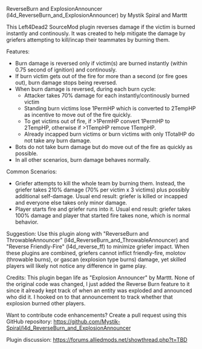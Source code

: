 ReverseBurn and ExplosionAnnouncer (l4d_ReverseBurn_and_ExplosionAnnouncer) by Mystik Spiral and Marttt

This Left4Dead2 SourceMod plugin reverses damage if the victim is burned instantly and continously.
It was created to help mitigate the damage by griefers attempting to kill/incap their teammates by burning them.

Features:
- Burn damage is reversed only if victim(s) are burned instantly (within 0.75 second of ignition) and continously.
- If burn victim gets out of the fire for more than a second (or fire goes out), burn damage stops being reversed.
- When burn damage is reversed, during each burn cycle:
	* Attacker takes 70% damage for each instantly/continously burned victim
	* Standing burn victims lose 1PermHP which is converted to 2TempHP as incentive to move out of the fire quickly.
	* To get victims out of fire, if >1PermHP convert 1PermHP to 2TempHP, otherwise if >1TempHP remove 1TempHP.
	* Already incapped burn victims or burn victims with only 1TotalHP do not take any burn damage.
- Bots do not take burn damage but do move out of the fire as quickly as possible.
- In all other scenarios, burn damage behaves normally.

Common Scenarios:
- Griefer attempts to kill the whole team by burning them. Instead, the griefer takes 210% damage (70% per victim x 3 victims) plus possibly additional self-damage.
Usual end result: griefer is killed or incapped and everyone else takes only minor damage.
- Player starts fire and griefer runs into it.
Usual end result: griefer takes 100% damage and player that started fire takes none, which is normal behavior.

Suggestion:
Use this plugin along with "ReverseBurn and ThrowableAnnouncer" (l4d_ReverseBurn_and_ThrowableAnnouncer) and "Reverse Friendly-Fire" (l4d_reverse_ff) to minimize griefer impact.  When these plugins are combined, griefers cannot inflict friendly-fire, molotov (throwable burns), or gascan (explosion type burns) damage, yet skilled players will likely not notice any difference in game play.

Credits:
This plugin began life as "Explosion Announcer" by Marttt.  None of the original code was changed, I just added the Reverse Burn feature to it since it already kept track of when an entity was exploded and announced who did it.  I hooked on to that announcement to track whether that explosion burned other players.

Want to contribute code enhancements?
Create a pull request using this GitHub repository: https://github.com/Mystik-Spiral/l4d_ReverseBurn_and_ExplosionAnnouncer

Plugin discussion: https://forums.alliedmods.net/showthread.php?t=TBD
